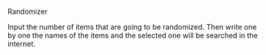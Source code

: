 Randomizer

Input the number of items that are going to be randomized. Then write one by one the names of the items and the selected one will be searched in the internet.
